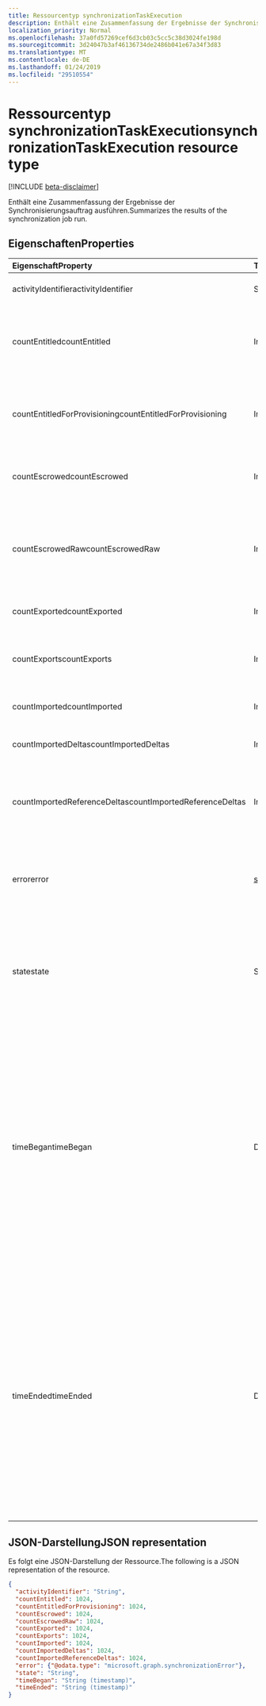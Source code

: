 ```yaml
---
title: Ressourcentyp synchronizationTaskExecution
description: Enthält eine Zusammenfassung der Ergebnisse der Synchronisierungsauftrag ausführen.
localization_priority: Normal
ms.openlocfilehash: 37a0fd57269cef6d3cb03c5cc5c38d3024fe198d
ms.sourcegitcommit: 3d24047b3af46136734de2486b041e67a34f3d83
ms.translationtype: MT
ms.contentlocale: de-DE
ms.lasthandoff: 01/24/2019
ms.locfileid: "29510554"
---
```

# <a name="synchronizationtaskexecution-resource-type"></a><span data-ttu-id="f932e-103">Ressourcentyp synchronizationTaskExecution</span><span class="sxs-lookup"><span data-stu-id="f932e-103">synchronizationTaskExecution resource type</span></span>

[!INCLUDE [beta-disclaimer](../../includes/beta-disclaimer.md)]

<span data-ttu-id="f932e-104">Enthält eine Zusammenfassung der Ergebnisse der Synchronisierungsauftrag ausführen.</span><span class="sxs-lookup"><span data-stu-id="f932e-104">Summarizes the results of the synchronization job run.</span></span>

## <a name="properties"></a><span data-ttu-id="f932e-105">Eigenschaften</span><span class="sxs-lookup"><span data-stu-id="f932e-105">Properties</span></span>
| <span data-ttu-id="f932e-106">Eigenschaft</span><span class="sxs-lookup"><span data-stu-id="f932e-106">Property</span></span>     | <span data-ttu-id="f932e-107">Typ</span><span class="sxs-lookup"><span data-stu-id="f932e-107">Type</span></span>   |<span data-ttu-id="f932e-108">Beschreibung</span><span class="sxs-lookup"><span data-stu-id="f932e-108">Description</span></span>|
|:---------------|:--------|:----------|
|<span data-ttu-id="f932e-109">activityIdentifier</span><span class="sxs-lookup"><span data-stu-id="f932e-109">activityIdentifier</span></span>           |<span data-ttu-id="f932e-110">String</span><span class="sxs-lookup"><span data-stu-id="f932e-110">String</span></span> |<span data-ttu-id="f932e-111">Bezeichner des Auftrags ausgeführt.</span><span class="sxs-lookup"><span data-stu-id="f932e-111">Identifier of the job run.</span></span>|
|<span data-ttu-id="f932e-112">countEntitled</span><span class="sxs-lookup"><span data-stu-id="f932e-112">countEntitled</span></span>                |<span data-ttu-id="f932e-113">Int64</span><span class="sxs-lookup"><span data-stu-id="f932e-113">Int64</span></span>  |<span data-ttu-id="f932e-114">Anzahl der verarbeiteten Einträge, die für diese Anwendung zugewiesen wurden.</span><span class="sxs-lookup"><span data-stu-id="f932e-114">Count of processed entries that were assigned for this application.</span></span>|
|<span data-ttu-id="f932e-115">countEntitledForProvisioning</span><span class="sxs-lookup"><span data-stu-id="f932e-115">countEntitledForProvisioning</span></span> |<span data-ttu-id="f932e-116">Int64</span><span class="sxs-lookup"><span data-stu-id="f932e-116">Int64</span></span>  |<span data-ttu-id="f932e-117">Anzahl der verarbeiteten Einträge, die für die Bereitstellung zugewiesen wurden.</span><span class="sxs-lookup"><span data-stu-id="f932e-117">Count of processed entries that were assigned for provisioning.</span></span>|
|<span data-ttu-id="f932e-118">countEscrowed</span><span class="sxs-lookup"><span data-stu-id="f932e-118">countEscrowed</span></span>                |<span data-ttu-id="f932e-119">Int64</span><span class="sxs-lookup"><span data-stu-id="f932e-119">Int64</span></span>  |<span data-ttu-id="f932e-120">Anzahl der Einträge, die escrowed (Fehler) waren.</span><span class="sxs-lookup"><span data-stu-id="f932e-120">Count of entries that were escrowed (errors).</span></span>|
|<span data-ttu-id="f932e-121">countEscrowedRaw</span><span class="sxs-lookup"><span data-stu-id="f932e-121">countEscrowedRaw</span></span>             |<span data-ttu-id="f932e-122">Int64</span><span class="sxs-lookup"><span data-stu-id="f932e-122">Int64</span></span>  |<span data-ttu-id="f932e-123">Anzahl der Einträge, die vom System generierte Artikel mit Treuhandservice einschließlich escrowed wurden.</span><span class="sxs-lookup"><span data-stu-id="f932e-123">Count of entries that were escrowed, including system-generated escrows.</span></span>|
|<span data-ttu-id="f932e-124">countExported</span><span class="sxs-lookup"><span data-stu-id="f932e-124">countExported</span></span>                |<span data-ttu-id="f932e-125">Int64</span><span class="sxs-lookup"><span data-stu-id="f932e-125">Int64</span></span>  |<span data-ttu-id="f932e-126">Anzahl der exportierten Posten.</span><span class="sxs-lookup"><span data-stu-id="f932e-126">Count of exported entries.</span></span>|
|<span data-ttu-id="f932e-127">countExports</span><span class="sxs-lookup"><span data-stu-id="f932e-127">countExports</span></span>                 |<span data-ttu-id="f932e-128">Int64</span><span class="sxs-lookup"><span data-stu-id="f932e-128">Int64</span></span>  |<span data-ttu-id="f932e-129">Anzahl der Einträge, die erwartet wurden, exportiert werden sollen.</span><span class="sxs-lookup"><span data-stu-id="f932e-129">Count of entries that were expected to be exported.</span></span>|
|<span data-ttu-id="f932e-130">countImported</span><span class="sxs-lookup"><span data-stu-id="f932e-130">countImported</span></span>                |<span data-ttu-id="f932e-131">Int64</span><span class="sxs-lookup"><span data-stu-id="f932e-131">Int64</span></span>  |<span data-ttu-id="f932e-132">Anzahl der importierten Einträge.</span><span class="sxs-lookup"><span data-stu-id="f932e-132">Count of imported entries.</span></span>|
|<span data-ttu-id="f932e-133">countImportedDeltas</span><span class="sxs-lookup"><span data-stu-id="f932e-133">countImportedDeltas</span></span>          |<span data-ttu-id="f932e-134">Int64</span><span class="sxs-lookup"><span data-stu-id="f932e-134">Int64</span></span>  |<span data-ttu-id="f932e-135">Anzahl der importierten Delta-Änderungen.</span><span class="sxs-lookup"><span data-stu-id="f932e-135">Count of imported delta-changes.</span></span>|
|<span data-ttu-id="f932e-136">countImportedReferenceDeltas</span><span class="sxs-lookup"><span data-stu-id="f932e-136">countImportedReferenceDeltas</span></span> |<span data-ttu-id="f932e-137">Int64</span><span class="sxs-lookup"><span data-stu-id="f932e-137">Int64</span></span>  |<span data-ttu-id="f932e-138">Anzahl der importierten Delta-Änderungen, die Verweis ändert betreffen.</span><span class="sxs-lookup"><span data-stu-id="f932e-138">Count of imported delta-changes pertaining to reference changes.</span></span>|
|<span data-ttu-id="f932e-139">error</span><span class="sxs-lookup"><span data-stu-id="f932e-139">error</span></span>                        |[<span data-ttu-id="f932e-140">synchronizationError</span><span class="sxs-lookup"><span data-stu-id="f932e-140">synchronizationError</span></span>](synchronization-synchronizationerror.md)|<span data-ttu-id="f932e-141">Wenn ein Fehler aufgetreten ist, enthält ein **SynchronizationError** -Objekt mit Details.</span><span class="sxs-lookup"><span data-stu-id="f932e-141">If an error was encountered, contains a **synchronizationError** object with details.</span></span>|
|<span data-ttu-id="f932e-142">state</span><span class="sxs-lookup"><span data-stu-id="f932e-142">state</span></span>                        |<span data-ttu-id="f932e-143">String</span><span class="sxs-lookup"><span data-stu-id="f932e-143">String</span></span> |<span data-ttu-id="f932e-144">Zusammenfassen das Ergebnis dieser Ausführung von Code.</span><span class="sxs-lookup"><span data-stu-id="f932e-144">Code summarizing the result of this run.</span></span> <span data-ttu-id="f932e-145">Mögliche Werte sind: `Succeeded`, `Failed` und `EntryLevelErrors`.</span><span class="sxs-lookup"><span data-stu-id="f932e-145">Possible values are: `Succeeded`, `Failed`, `EntryLevelErrors`.</span></span>|
|<span data-ttu-id="f932e-146">timeBegan</span><span class="sxs-lookup"><span data-stu-id="f932e-146">timeBegan</span></span>                    |<span data-ttu-id="f932e-147">DateTimeOffset</span><span class="sxs-lookup"><span data-stu-id="f932e-147">DateTimeOffset</span></span>|<span data-ttu-id="f932e-148">Uhrzeit diesen Auftrag Ausführung begonnen hat.</span><span class="sxs-lookup"><span data-stu-id="f932e-148">Time when this job run began.</span></span> <span data-ttu-id="f932e-149">Der Timestamp-Typ stellt die Datums- und Uhrzeitinformationen mithilfe des ISO 8601-Formats dar und wird immer in UTC-Zeit angegeben.</span><span class="sxs-lookup"><span data-stu-id="f932e-149">The Timestamp type represents date and time information using ISO 8601 format and is always in UTC time.</span></span> <span data-ttu-id="f932e-150">Mitternacht UTC-Zeit am 1. Januar 2014 würde z. B. wie folgt aussehen: `'2014-01-01T00:00:00Z'`.</span><span class="sxs-lookup"><span data-stu-id="f932e-150">For example, midnight UTC on Jan 1, 2014 would look like this: `'2014-01-01T00:00:00Z'`.</span></span>|
|<span data-ttu-id="f932e-151">timeEnded</span><span class="sxs-lookup"><span data-stu-id="f932e-151">timeEnded</span></span>                    |<span data-ttu-id="f932e-152">DateTimeOffset</span><span class="sxs-lookup"><span data-stu-id="f932e-152">DateTimeOffset</span></span>|<span data-ttu-id="f932e-153">Zeitpunkt der Ausführung dieser Auftrag beendet wurde.</span><span class="sxs-lookup"><span data-stu-id="f932e-153">Time when this job run ended.</span></span> <span data-ttu-id="f932e-154">Der Timestamp-Typ stellt die Datums- und Uhrzeitinformationen mithilfe des ISO 8601-Formats dar und wird immer in UTC-Zeit angegeben.</span><span class="sxs-lookup"><span data-stu-id="f932e-154">The Timestamp type represents date and time information using ISO 8601 format and is always in UTC time.</span></span> <span data-ttu-id="f932e-155">Mitternacht UTC-Zeit am 1. Januar 2014 würde z. B. wie folgt aussehen: `'2014-01-01T00:00:00Z'`.</span><span class="sxs-lookup"><span data-stu-id="f932e-155">For example, midnight UTC on Jan 1, 2014 would look like this: `'2014-01-01T00:00:00Z'`.</span></span>|

## <a name="json-representation"></a><span data-ttu-id="f932e-156">JSON-Darstellung</span><span class="sxs-lookup"><span data-stu-id="f932e-156">JSON representation</span></span>

<span data-ttu-id="f932e-157">Es folgt eine JSON-Darstellung der Ressource.</span><span class="sxs-lookup"><span data-stu-id="f932e-157">The following is a JSON representation of the resource.</span></span>

<!-- {
  "blockType": "resource",
  "optionalProperties": [

  ],
  "@odata.type": "microsoft.graph.synchronizationTaskExecution"
}-->

```json
{
  "activityIdentifier": "String",
  "countEntitled": 1024,
  "countEntitledForProvisioning": 1024,
  "countEscrowed": 1024,
  "countEscrowedRaw": 1024,
  "countExported": 1024,
  "countExports": 1024,
  "countImported": 1024,
  "countImportedDeltas": 1024,
  "countImportedReferenceDeltas": 1024,
  "error": {"@odata.type": "microsoft.graph.synchronizationError"},
  "state": "String",
  "timeBegan": "String (timestamp)",
  "timeEnded": "String (timestamp)"
}

```

<!-- uuid: 8fcb5dbc-d5aa-4681-8e31-b001d5168d79
2015-10-25 14:57:30 UTC -->
<!--
{
  "type": "#page.annotation",
  "description": "synchronizationTaskExecution resource",
  "keywords": "",
  "section": "documentation",
  "tocPath": "",
  "suppressions": [
    "Error: /api-reference/beta/resources/synchronization-synchronizationtaskexecution.md:\r\n      Exception processing links.\r\n    System.ArgumentException: Link Definition was null. Link text: !INCLUDE [beta-disclaimer](../../includes/beta-disclaimer.md)\r\n      at ApiDoctor.Validation.DocFile.get_LinkDestinations()\r\n      at ApiDoctor.Validation.DocSet.ValidateLinks(Boolean includeWarnings, String[] relativePathForFiles, IssueLogger issues, Boolean requireFilenameCaseMatch, Boolean printOrphanedFiles)"
  ]
}
-->
